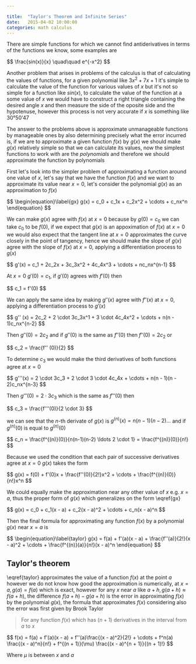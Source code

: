 ```yaml
---

title:  "Taylor's Theorem and Infinite Series"
date:   2015-04-02 10:00:00
categories: math calculus
---
```


There are simple functions for which we cannot find antiderivatives in terms of the functions we know, some examples are

<div>$$
\frac{sin(x)}{x} \quad\quad e^{-x^2}
$$</div>

Another problem that arises in problems of the calculus is that of calculating the values of functions, for a given polynomial like $3x^2 + 7x + 1$ it's simple to calculate the value of the function for various values of $x$ but it's not so simple for a function like $sin(x)$, to calculate the value of the function at a some value of $x$ we would have to construct a right triangle containing the desired angle $x$ and then measure the side of the oposite side and the hypotenuse, however this process is not very accurate if $x$ is something like 30°50'47

The answer to the problems above is approximate unmanageable functions by manageable ones by also determining precisely what the error incurred is, if we are to approximate a given function $f(x)$ by $g(x)$ we should make $g(x)$ relatively simple so that we can calculate its values, now the simplest functions to work with are the *polynomials* and therefore we should approximate the function by polynomials

First let's look into the simpler problem of approximating a function around one value of $x$, let's say that we have the function $f(x)$ and we want to approximate its value near $x = 0$, let's consider the polynomial $g(x)$ as an approximation to $f(x)$

<div>$$
\begin{equation}\label{gx}
g(x) = c_0 + c_1x + c_2x^2 + \cdots + c_nx^n
\end{equation}
$$</div>

We can make $g(x)$ agree with $f(x)$ at $x = 0$ because by $g(0) = c_0$ we can take $c_0$ to be $f(0)$, if we expect that $g(x)$ is an appoximation of $f(x)$ at $x = 0$ we would also expect that the tangent line at $x = 0$ approximates the curve closely in the point of tangency, hence we should make the slope of $g(x)$ agree with the slope of $f(x)$ at $x = 0$, applying a differentiation process to $g(x)$

<div>$$
g'(x) = c_1 + 2c_2x + 3c_3x^2 + 4c_4x^3 + \cdots + nc_nx^{n-1}
$$</div>

At $x = 0$ $g'(0) = c_1$, if $g'(0)$ agrees with $f'(0)$ then

<div>$$
c_1 = f'(0)
$$</div>

We can apply the same idea by making $g'' (x)$ agree with $f'' (x)$ at $x = 0$, applying a differentiation process to $g'(x)$

<div>$$
g'' (x) = 2c_2 + 2 \cdot 3c_3x^1 + 3 \cdot 4c_4x^2 + \cdots + n(n - 1)c_nx^{n-2}
$$</div>

Then $g'' (0) = 2c_2$ and if $g'' (0)$ is the same as $f'' (0)$ then $f'' (0) = 2c_2$ or

<div>$$
c_2 = \frac{f'' (0)}{2}
$$</div>

To determine $c_3$ we would make the third derivatives of both functions agree at $x = 0$

<div>$$
g'''(x) = 2 \cdot 3c_3 + 2 \cdot 3 \cdot 4c_4x + \cdots + n(n - 1)(n - 2)c_nx^{n-3}
$$</div>

Then $g''' (0) = 2 \cdot 3c_3$ which is the same as $f''' (0)$ then

<div>$$
c_3 = \frac{f'''(0)}{2 \cdot 3}
$$</div>

we can see that the $n$-th derivate of $g(x)$ is $g^{(n)}(x) = n(n - 1)(n - 2)\ldots$ and if $g^{(n)}(0)$ is equal to $g^{(n)}(0)$

<div>$$
c_n = \frac{f^{(n)}(0)}{n(n-1)(n-2) \ldots 2 \cdot 1} = \frac{f^{(n)}(0)}{n!}
$$</div>

Because we used the condition that each pair of successive derivatives agree at $x = 0$ $g(x)$ takes the form

<div>$$
g(x) = f(0) + f'(0)x + \frac{f''(0)}{2!}x^2 + \cdots + \frac{f^{(n)}(0)}{n!}x^n
$$</div>

We could equally make the approximation near any other value of $x$ e.g. $x = a$, thus the proper form of $g(x)$ which generalizes on the form \eqref{gx}

<div>$$
g(x) = c_0 + c_1(x - a) + c_2(x - a)^2 + \cdots + c_n(x - a)^n
$$</div>

Then the final formula for approximating any function $f(x)$ by a polynomial $g(x)$ near $x = a$ is

<div>$$
\begin{equation}\label{taylor}
g(x) = f(a) + f'(a)(x - a) + \frac{f''(a)}{2!}(x - a)^2 + \cdots + \frac{f^{(n)}(a)}{n!}(x - a)^n
\end{equation}
$$</div>

## Taylor's theorem

\eqref{taylor} approximates the value of a function $f(x)$ at the point $a$ however we do not know how good the approximation is numerically, at $x = a, g(a) = f(a)$ which is exact, however for any $x$ near $a$ like $a + h, g(a + h) \approx f(a + h)$, the difference $f(a + h) - g(a + h)$ is the error in approximating $f(x)$ by the polynomial $g(x)$, the formula that approximates $f(x)$ considering also the error was first given by Brook Taylor

> For any function $f(x)$ which has $(n + 1)$ derivatives in the interval from $a$ to $x$

<div>$$
f(x) = f(a) + f'(a)(x - a) + f''(a)\frac{(x - a)^2}{2!} + \cdots + f^n(a) \frac{(x - a)^n}{n!} + f^{(n + 1)}(\mu) \frac{(x - a)^{n + 1}}{(n + 1)!}
$$</div>

Where $\mu$ is between $x$ and $a$
